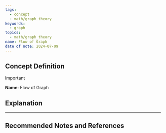 ```yaml
---
tags:
  - concept
  - math/graph_theory
keywords:
  - graph
topics:
  - math/graph_theory
name: Flow of Graph
date of note: 2024-07-09
---
```


## Concept Definition

>[!important]
>**Name**: Flow of Graph





## Explanation





-----------
##  Recommended Notes and References

